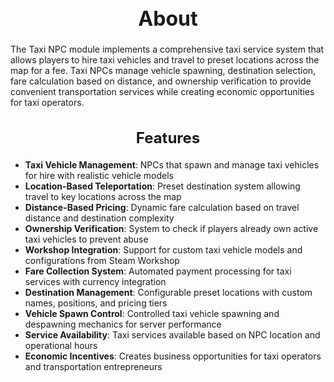 <h1 style="text-align:center; font-size:2rem; font-weight:bold;">About</h1>

The Taxi NPC module implements a comprehensive taxi service system that allows players to hire taxi vehicles and travel to preset locations across the map for a fee. Taxi NPCs manage vehicle spawning, destination selection, fare calculation based on distance, and ownership verification to provide convenient transportation services while creating economic opportunities for taxi operators.

<h2 style="text-align:center; font-size:1.5rem; font-weight:bold;">Features</h2>

- **Taxi Vehicle Management**: NPCs that spawn and manage taxi vehicles for hire with realistic vehicle models
- **Location-Based Teleportation**: Preset destination system allowing travel to key locations across the map
- **Distance-Based Pricing**: Dynamic fare calculation based on travel distance and destination complexity
- **Ownership Verification**: System to check if players already own active taxi vehicles to prevent abuse
- **Workshop Integration**: Support for custom taxi vehicle models and configurations from Steam Workshop
- **Fare Collection System**: Automated payment processing for taxi services with currency integration
- **Destination Management**: Configurable preset locations with custom names, positions, and pricing tiers
- **Vehicle Spawn Control**: Controlled taxi vehicle spawning and despawning mechanics for server performance
- **Service Availability**: Taxi services available based on NPC location and operational hours
- **Economic Incentives**: Creates business opportunities for taxi operators and transportation entrepreneurs
